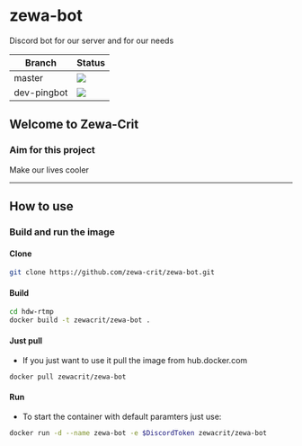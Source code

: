 # zewa-bot
Discord bot for our server and for our needs

Branch | Status
------ | ------
master | [![](http://dockerbuildbadges.quelltext.eu/status.svg?organization=zewacrit&repository=zewa-bot)](https://hub.docker.com/r/zewacrit/zewa-bot/builds/)
dev-pingbot | [![](http://dockerbuildbadges.quelltext.eu/status.svg?organization=zewacrit&repository=zewa-bot&tag=dev-pingbot)](https://hub.docker.com/r/zewacrit/zewa-bot/builds/)

## Welcome to Zewa-Crit

### Aim for this project

Make our lives cooler

---

## How to use
### Build and run the image
#### Clone #
```bash
git clone https://github.com/zewa-crit/zewa-bot.git
```
#### Build #

```bash
cd hdw-rtmp
docker build -t zewacrit/zewa-bot .
```

#### Just pull
* If you just want to use it pull the image from hub.docker.com
```
docker pull zewacrit/zewa-bot
```

#### Run ##
* To start the container with default paramters just use:
```bash
docker run -d --name zewa-bot -e $DiscordToken zewacrit/zewa-bot
```